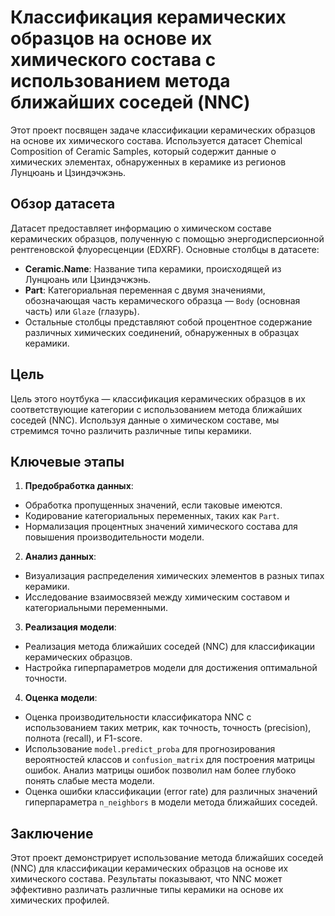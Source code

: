 # Классификация керамических образцов на основе их химического состава с использованием метода ближайших соседей (NNC)
Этот проект посвящен задаче классификации керамических образцов на основе их химического состава. Используется датасет Chemical Composition of Ceramic Samples, который содержит данные о химических элементах, обнаруженных в керамике из регионов Лунцюань и Цзиндэчжэнь.

## Обзор датасета
Датасет предоставляет информацию о химическом составе керамических образцов, полученную с помощью энергодисперсионной рентгеновской флуоресценции (EDXRF). Основные столбцы в датасете:

- **Ceramic.Name**: Название типа керамики, происходящей из Лунцюань или Цзиндэчжэнь.
- **Part**: Категориальная переменная с двумя значениями, обозначающая часть керамического образца — `Body` (основная часть) или `Glaze` (глазурь).
- Остальные столбцы представляют собой процентное содержание различных химических соединений, обнаруженных в образцах керамики.
## Цель
Цель этого ноутбука — классификация керамических образцов в их соответствующие категории с использованием метода ближайших соседей (NNC). Используя данные о химическом составе, мы стремимся точно различить различные типы керамики.

## Ключевые этапы
1. **Предобработка данных**:

* Обработка пропущенных значений, если таковые имеются.
* Кодирование категориальных переменных, таких как `Part`.
* Нормализация процентных значений химического состава для повышения производительности модели.

2. **Анализ данных**:

* Визуализация распределения химических элементов в разных типах керамики.
* Исследование взаимосвязей между химическим составом и категориальными переменными.

3. **Реализация модели**:

* Реализация метода ближайших соседей (NNC) для классификации керамических образцов.
* Настройка гиперпараметров модели для достижения оптимальной точности.

4. **Оценка модели**:

* Оценка производительности классификатора NNC с использованием таких метрик, как точность, точность (precision), полнота (recall), и F1-score.
* Использование `model.predict_proba` для прогнозирования вероятностей классов и `confusion_matrix` для построения матрицы ошибок. Анализ матрицы ошибок позволил нам более глубоко понять слабые места модели.
* Оценка ошибки классификации (error rate) для различных значений гиперпараметра `n_neighbors` в модели метода ближайших соседей.

## Заключение
Этот проект демонстрирует использование метода ближайших соседей (NNC) для классификации керамических образцов на основе их химического состава. Результаты показывают, что NNC может эффективно различать различные типы керамики на основе их химических профилей.
